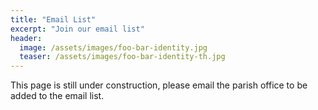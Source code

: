 ```yaml
---
title: "Email List"
excerpt: "Join our email list"
header:
  image: /assets/images/foo-bar-identity.jpg
  teaser: /assets/images/foo-bar-identity-th.jpg
---
```


<!-- The script code can be found in head.html which is clued in by the page title being Email List ! If you change that, it will break the script include. -->

<div class='mailmunch-forms-widget-1095004'></div>

This page is still under construction, please email the parish office to be added to the email list.
